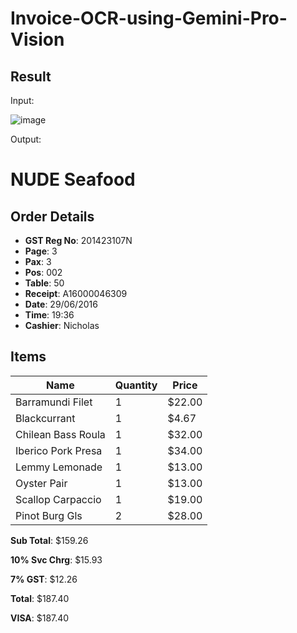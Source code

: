 # Invoice-OCR-using-Gemini-Pro-Vision

## Result
Input: 

![image](https://github.com/kiranneupane11/Invoice-OCR-using-Gemini-Pro-Vision/assets/56816182/4bdb9016-426c-43ea-9009-f05a5e07458d)

Output: 

**NUDE Seafood**
================

**Order Details**
----------------

* **GST Reg No**: 201423107N
* **Page**: 3
* **Pax**: 3
* **Pos**: 002
* **Table**: 50
* **Receipt**: A16000046309
* **Date**: 29/06/2016
* **Time**: 19:36
* **Cashier**: Nicholas

**Items**
--------

| Name | Quantity | Price |
| --- | --- | --- |
| Barramundi Filet | 1 | $22.00 |
| Blackcurrant | 1 | $4.67 |
| Chilean Bass Roula | 1 | $32.00 |
| Iberico Pork Presa | 1 | $34.00 |
| Lemmy Lemonade | 1 | $13.00 |
| Oyster Pair | 1 | $13.00 |
| Scallop Carpaccio | 1 | $19.00 |
| Pinot Burg Gls | 2 | $28.00 |

**Sub Total**: $159.26

**10% Svc Chrg**: $15.93

**7% GST**: $12.26

**Total**: $187.40

**VISA**: $187.40
